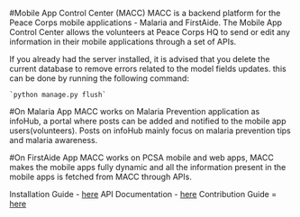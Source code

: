 #Mobile App Control Center (MACC)
MACC is a backend platform for the Peace Corps mobile applications - Malaria and FirstAide. The Mobile App Control Center allows the volunteers at Peace Corps HQ to send or edit any information in their mobile applications through a set of APIs.

If you already had the server installed, it is advised that you delete the current database to remove errors related to the model fields updates. this can be done by running the following command:

    `python manage.py flush`

#On Malaria App
MACC works on Malaria Prevention application as infoHub, a portal where posts can be added and notified to the mobile app users(volunteers). Posts on infoHub mainly focus on malaria prevention tips and malaria awareness.

#On FirstAide App
MACC works on PCSA mobile and web apps, MACC makes the mobile apps fully dynamic and all the information present in the mobile apps is fetched from MACC through APIs.


Installation Guide - [here](https://github.com/systers/macc/blob/develop/docs/Installation%20Guide.md)
API Documentation -  [here](https://docs.google.com/document/d/1uQ42HQGIEOWoD-PtRRGoKLN15S-EhEkWgsIxiceNMGI/edit?usp=sharing)
Contribution Guide = [here](https://github.com/systers/macc/blob/develop/docs/Contribution.md)
